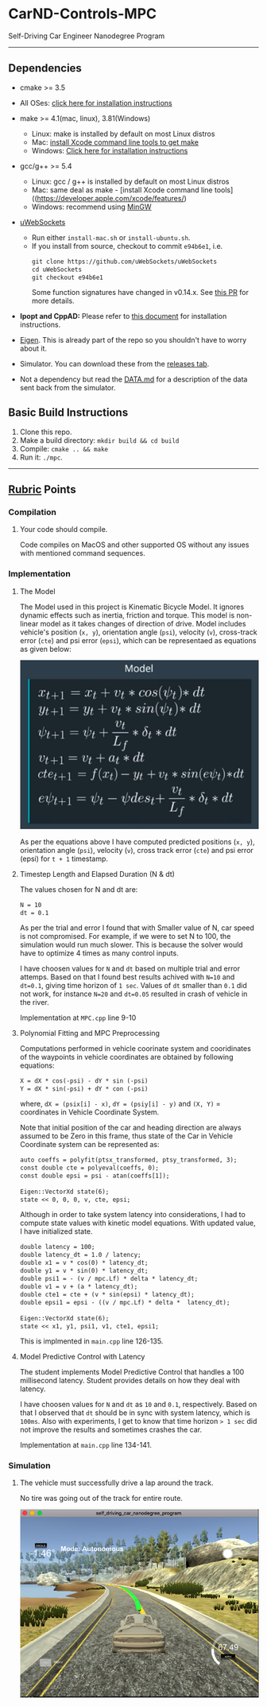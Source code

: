 # CarND-Controls-MPC
Self-Driving Car Engineer Nanodegree Program

---

## Dependencies

* cmake >= 3.5
 * All OSes: [click here for installation instructions](https://cmake.org/install/)
* make >= 4.1(mac, linux), 3.81(Windows)
  * Linux: make is installed by default on most Linux distros
  * Mac: [install Xcode command line tools to get make](https://developer.apple.com/xcode/features/)
  * Windows: [Click here for installation instructions](http://gnuwin32.sourceforge.net/packages/make.htm)
* gcc/g++ >= 5.4
  * Linux: gcc / g++ is installed by default on most Linux distros
  * Mac: same deal as make - [install Xcode command line tools]((https://developer.apple.com/xcode/features/)
  * Windows: recommend using [MinGW](http://www.mingw.org/)
* [uWebSockets](https://github.com/uWebSockets/uWebSockets)
  * Run either `install-mac.sh` or `install-ubuntu.sh`.
  * If you install from source, checkout to commit `e94b6e1`, i.e.
    ```
    git clone https://github.com/uWebSockets/uWebSockets
    cd uWebSockets
    git checkout e94b6e1
    ```
    Some function signatures have changed in v0.14.x. See [this PR](https://github.com/udacity/CarND-MPC-Project/pull/3) for more details.

* **Ipopt and CppAD:** Please refer to [this document](https://github.com/udacity/CarND-MPC-Project/blob/master/install_Ipopt_CppAD.md) for installation instructions.
* [Eigen](http://eigen.tuxfamily.org/index.php?title=Main_Page). This is already part of the repo so you shouldn't have to worry about it.
* Simulator. You can download these from the [releases tab](https://github.com/udacity/self-driving-car-sim/releases).
* Not a dependency but read the [DATA.md](./DATA.md) for a description of the data sent back from the simulator.


## Basic Build Instructions

1. Clone this repo.
2. Make a build directory: `mkdir build && cd build`
3. Compile: `cmake .. && make`
4. Run it: `./mpc`.

---

## [Rubric](https://classroom.udacity.com/nanodegrees/nd013/parts/40f38239-66b6-46ec-ae68-03afd8a601c8/modules/f1820894-8322-4bb3-81aa-b26b3c6dcbaf/lessons/b1ff3be0-c904-438e-aad3-2b5379f0e0c3/concepts/1a2255a0-e23c-44cf-8d41-39b8a3c8264a) Points

### Compilation

1. Your code should compile.

   Code compiles on MacOS and other supported OS without any issues with mentioned command sequences.

### Implementation

1. The Model

   The Model used in this project is Kinematic Bicycle Model. It ignores dynamic effects such as inertia, friction and torque. This model is non-linear model as it takes changes of direction of drive. Model includes vehicle's position (`x, y`), orientation angle (`psi`), velocity (`v`), cross-track error (`cte`) and psi error (`epsi`), which can be representaed as equations as given below:

   ![Model](examples/model.png)

   As per the equations above I have computed predicted positions (`x, y`), orientation angle (`psi`), velocity (`v`), cross track error (`cte`) and psi error (epsi) for `t + 1` timestamp.

2. Timestep Length and Elapsed Duration (N & dt)

   The values chosen for N and dt are:

   ```
   N = 10
   dt = 0.1
   ```

   As per the trial and error I found that with Smaller value of N, car speed is not compromised. For example, if we were to set N to 100, the simulation would run much slower. This is because the solver would have to optimize 4 times as many control inputs.

   I have choosen values for `N` and `dt` based on multiple trial and error attemps. Based on that I found best results achived with `N=10` and `dt=0.1`, giving time horizon of `1 sec`. Values of `dt` smaller than `0.1` did not work, for instance `N=20` and `dt=0.05` resulted in crash of vehicle in the river.

   Implementation at `MPC.cpp` line 9-10

3. Polynomial Fitting and MPC Preprocessing

   Computations performed in vehicle coorinate system and cooridinates of the waypoints in vehicle coordinates are obtained by following equations:
   ```
   X = dX * cos(-psi) - dY * sin (-psi)
   Y = dX * sin(-psi) + dY * con (-psi)
   ```
   where, `dX = (psix[i] - x)`, `dY = (psiy[i] - y)` and `(X, Y)` = coordinates in Vehicle Coordinate System.

   Note that initial position of the car and heading direction are always assumed to be Zero in this frame, thus state of the Car in Vehicle Coordinate system can be represented as:

   ```
   auto coeffs = polyfit(ptsx_transformed, ptsy_transformed, 3);
   const double cte = polyeval(coeffs, 0);
   const double epsi = psi - atan(coeffs[1]);

   Eigen::VectorXd state(6);
   state << 0, 0, 0, v, cte, epsi;
   ```

   Although in order to take system latency into considerations, I had to compute state values with kinetic model equations. With updated value, I have initialized state.

   ```
   double latency = 100;
   double latency_dt = 1.0 / latency;
   double x1 = v * cos(0) * latency_dt;
   double y1 = v * sin(0) * latency_dt;
   double psi1 = - (v / mpc.Lf) * delta * latency_dt;
   double v1 = v + (a * latency_dt);
   double cte1 = cte + (v * sin(epsi) * latency_dt);
   double epsi1 = epsi - ((v / mpc.Lf) * delta *  latency_dt);

   Eigen::VectorXd state(6);
   state << x1, y1, psi1, v1, cte1, epsi1;
   ```

   This is implmented in `main.cpp` line 126-135.

4. Model Predictive Control with Latency

   The student implements Model Predictive Control that handles a 100 millisecond latency. Student provides details on how they deal with latency.

   I have choosen values for `N` and `dt` as `10` and `0.1`, respectively. Based on that I observed that `dt` should be in sync with system latency, which is `100ms`. Also with experiments, I get to know that time horizon `> 1 sec` did not improve the results and sometimes crashes the car.

   Implementation at `main.cpp` line 134-141.


### Simulation

1. The vehicle must successfully drive a lap around the track.

   No tire was going out of the track for entire route.

   ![route](examples/route.png)
